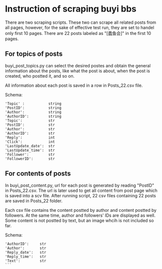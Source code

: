 # Instruction of scraping buyi bbs

There are two scraping scripts. These two can scrape all related posts from all pages, however, for the sake of effective test run, they are set to handel only first 10 pages. There are 22 posts labeled as "[蠹鱼会]" in the first 10 pages.

## For topics of posts
buyi_post_topics.py can select the desired postes and obtain the general information about the posts, like what the post is about, when the post is created, who postted it, and so on.

All information about each post is saved in a row in Posts_22.csv file. 

Schema:

```
'Topic' :           string
'PostID':           string
'Author':           string
'AuthorID':         string
'Topic':            str
'PostID':           str 
'Author':           str
'AuthorID':         str
'Reply':            int 
'Click':            int 
'LastUpdate_date':  str
'LastUpdate_time':  str
'Follower':         str
'FollowerID':       str
```

## For contents of posts

In buyi_post_content.py, url for each post is generated by reading "PostID" in Posts_22.csv. The url is later used to get all content from post page which is saved into a scv file. After running script, 22 csv files containing 22 posts are saved in Posts_22 folder.

Each csv file contains the content postted by author and content postted by followers. At the same time, author and followers' IDs are displayed as well. Some content is not postted by text, but an image whcih is not included so far.

Schema:

````
'AuthorID':     str 
'Author':       str
'Reply_date':   str
'Reply_time':   str
'Text':         str
```